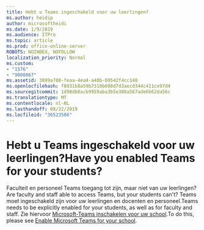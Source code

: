 ```yaml
---
title: Hebt u Teams ingeschakeld voor uw leerlingen?
ms.author: heidip
author: microsoftheidi
ms.date: 1/9/2019
ms.audience: ITPro
ms.topic: article
ms.prod: office-online-server
ROBOTS: NOINDEX, NOFOLLOW
localization_priority: Normal
ms.custom:
- "1576"
- "9000067"
ms.assetid: 3899a788-feaa-4ea4-a40b-09542f4cc148
ms.openlocfilehash: f8931b8a59b7310b008d7d3aecd344c411ce97d4
ms.sourcegitcommit: 1d98db8acb9959aba3b5e308a567ade6b62da56c
ms.translationtype: MT
ms.contentlocale: nl-NL
ms.lasthandoff: 08/22/2019
ms.locfileid: "36523506"
---
```

# <a name="have-you-enabled-teams-for-your-students"></a><span data-ttu-id="a0c3a-102">Hebt u Teams ingeschakeld voor uw leerlingen?</span><span class="sxs-lookup"><span data-stu-id="a0c3a-102">Have you enabled Teams for your students?</span></span>

<span data-ttu-id="a0c3a-103">Faculteit en personeel Teams toegang tot zijn, maar niet van uw leerlingen?</span><span class="sxs-lookup"><span data-stu-id="a0c3a-103">Are faculty and staff able to access Teams, but your students can't?</span></span> <span data-ttu-id="a0c3a-104">Teams moet ingeschakeld zijn voor uw leerlingen en docenten en personeel.</span><span class="sxs-lookup"><span data-stu-id="a0c3a-104">Teams needs to be explicitly enabled for your students, as well as for faculty and staff.</span></span> <span data-ttu-id="a0c3a-105">Zie hiervoor [Microsoft-Teams inschakelen voor uw school](https://docs.microsoft.com/education/get-started/enable-microsoft-teams).</span><span class="sxs-lookup"><span data-stu-id="a0c3a-105">To do this, please see [Enable Microsoft Teams for your school](https://docs.microsoft.com/education/get-started/enable-microsoft-teams).</span></span>
  